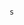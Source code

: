                                                                                                                                                                                                                                                                  s
                                                                                                                                                                                                                                                                                                                                                                                                                                                                                                                                                                                                                                                                                                                                                         
